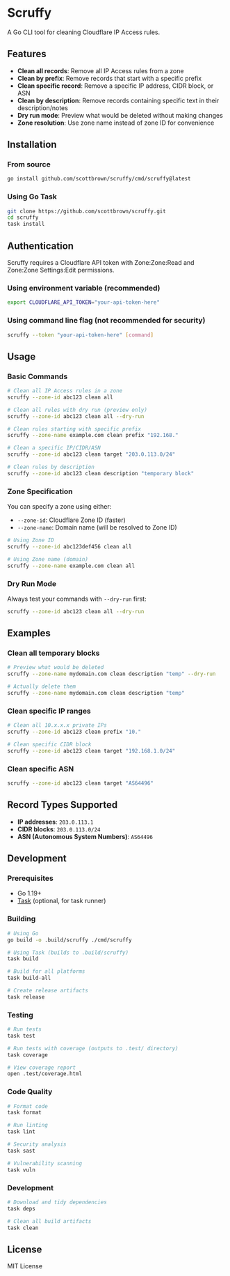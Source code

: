 # Scruffy

A Go CLI tool for cleaning Cloudflare IP Access rules.

## Features

- **Clean all records**: Remove all IP Access rules from a zone
- **Clean by prefix**: Remove records that start with a specific prefix
- **Clean specific record**: Remove a specific IP address, CIDR block, or ASN
- **Clean by description**: Remove records containing specific text in their description/notes
- **Dry run mode**: Preview what would be deleted without making changes
- **Zone resolution**: Use zone name instead of zone ID for convenience

## Installation

### From source

```bash
go install github.com/scottbrown/scruffy/cmd/scruffy@latest
```

### Using Go Task

```bash
git clone https://github.com/scottbrown/scruffy.git
cd scruffy
task install
```

## Authentication

Scruffy requires a Cloudflare API token with Zone:Zone:Read and Zone:Zone Settings:Edit permissions.

### Using environment variable (recommended)

```bash
export CLOUDFLARE_API_TOKEN="your-api-token-here"
```

### Using command line flag (not recommended for security)

```bash
scruffy --token "your-api-token-here" [command]
```

## Usage

### Basic Commands

```bash
# Clean all IP Access rules in a zone
scruffy --zone-id abc123 clean all

# Clean all rules with dry run (preview only)
scruffy --zone-id abc123 clean all --dry-run

# Clean rules starting with specific prefix
scruffy --zone-name example.com clean prefix "192.168."

# Clean a specific IP/CIDR/ASN
scruffy --zone-id abc123 clean target "203.0.113.0/24"

# Clean rules by description
scruffy --zone-id abc123 clean description "temporary block"
```

### Zone Specification

You can specify a zone using either:

- `--zone-id`: Cloudflare Zone ID (faster)
- `--zone-name`: Domain name (will be resolved to Zone ID)

```bash
# Using Zone ID
scruffy --zone-id abc123def456 clean all

# Using Zone name (domain)
scruffy --zone-name example.com clean all
```

### Dry Run Mode

Always test your commands with `--dry-run` first:

```bash
scruffy --zone-id abc123 clean all --dry-run
```

## Examples

### Clean all temporary blocks

```bash
# Preview what would be deleted
scruffy --zone-name mydomain.com clean description "temp" --dry-run

# Actually delete them
scruffy --zone-name mydomain.com clean description "temp"
```

### Clean specific IP ranges

```bash
# Clean all 10.x.x.x private IPs
scruffy --zone-id abc123 clean prefix "10."

# Clean specific CIDR block
scruffy --zone-id abc123 clean target "192.168.1.0/24"
```

### Clean specific ASN

```bash
scruffy --zone-id abc123 clean target "AS64496"
```

## Record Types Supported

- **IP addresses**: `203.0.113.1`
- **CIDR blocks**: `203.0.113.0/24`
- **ASN (Autonomous System Numbers)**: `AS64496`

## Development

### Prerequisites

- Go 1.19+
- [Task](https://taskfile.dev/) (optional, for task runner)

### Building

```bash
# Using Go
go build -o .build/scruffy ./cmd/scruffy

# Using Task (builds to .build/scruffy)
task build

# Build for all platforms
task build-all

# Create release artifacts
task release
```

### Testing

```bash
# Run tests
task test

# Run tests with coverage (outputs to .test/ directory)
task coverage

# View coverage report
open .test/coverage.html
```

### Code Quality

```bash
# Format code
task format

# Run linting
task lint

# Security analysis
task sast

# Vulnerability scanning
task vuln
```

### Development

```bash
# Download and tidy dependencies
task deps

# Clean all build artifacts
task clean
```

## License

MIT License